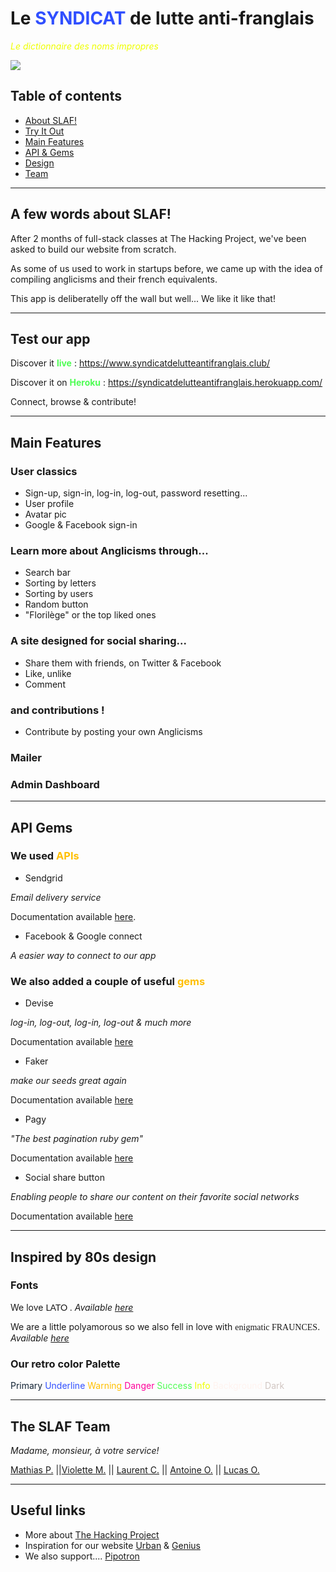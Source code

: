 # Le <span style="color:#304FFF">SYNDICAT</span> de lutte anti-franglais
_<span style="color:#EFFF00">Le dictionnaire des noms impropres</span>_

![](https://syndicatdelutteantifranglais.club/assets/logo-meta-9de8eca6713f0032850014ade3b538ec0effe6e4b3964ef24fc8091070821837.jpg)

## Table of contents

- [About SLAF!](#a-few-words-about-slaf)
- [Try It Out](#test-our-app)
- [Main Features](#main-features)
- [API & Gems](#api-gems)
- [Design](#inspired-by-80s-design)
- [Team](#the-slaf-team)

---

## A few words about SLAF!

After 2 months of full-stack classes at The Hacking Project, we've been asked to build our website from scratch.

As some of us used to work in startups before, we came up with the idea of compiling anglicisms and their french equivalents.

This app is deliberatelly off the wall but well... We like it like that! 

---

## Test our app

Discover it **<span style="color:#4efd54">live</span>** : https://www.syndicatdelutteantifranglais.club/

Discover it on **<span style="color:#4efd54">Heroku</span>** : https://syndicatdelutteantifranglais.herokuapp.com/

Connect, browse & contribute! 

---

## Main Features

### User classics
- Sign-up, sign-in, log-in, log-out, password resetting...
- User profile 
- Avatar pic
- Google & Facebook sign-in

### Learn more about Anglicisms through...
- Search bar
- Sorting by letters
- Sorting by users
- Random button
- "Florilège" or the top liked ones

### A site designed for social sharing...
- Share them with friends, on Twitter & Facebook
- Like, unlike
- Comment

### and contributions ! 
- Contribute by posting your own Anglicisms

### Mailer

### Admin Dashboard

---

## API Gems

### We used <span style="color:#FFBF00">APIs</span>


- Sendgrid

_Email delivery service_

Documentation available [here](https://docs.sendgrid.com/for-developers/sending-email/rubyonrails).

- Facebook & Google connect

_A easier way to connect to our app_


### We also added a couple of useful <span style="color:#FFBF00">gems</span>

- Devise

_log-in, log-out, log-in, log-out & much more_

Documentation available [here](https://github.com/heartcombo/devise)

- Faker

_make our seeds great again_

Documentation available [here](https://github.com/faker-ruby/faker)

- Pagy

_"The best pagination ruby gem"_

Documentation available [here](https://github.com/ddnexus/pagy)

- Social share button

_Enabling people to share our content on their favorite social networks_

Documentation available [here](https://github.com/huacnlee/social-share-button)

---

## Inspired by 80s design

### Fonts

We love <span style="font-family:Lato; font-size: 1,5em;">LATO </span>. _Available [here](https://fonts.google.com/specimen/Lato)_

We are a little polyamorous so we also fell in love with <span style="font-family:Fraunces; font-size: 1,5em;">enigmatic FRAUNCES</span>. _Available [here](https://fonts.google.com/specimen/Fraunces)_

### Our retro color Palette

<span style="color:#112233">Primary</span>
<span style="color:#304FFF">Underline</span>
<span style="color:#FFBF00">Warning</span>
<span style="color:#fe019a">Danger</span>
<span style="color:#4efd54">Success</span>
<span style="color:#EFFF00">Info</span>
<span style="color:#fff3ef">Background</span>
<span style="color:#d1c6c2">Dark</span>

---

## The SLAF Team
_Madame, monsieur, à votre service!_

[Mathias P.](https://github.com/mrprst/) ||[Violette M.](https://github.com/VioMrqs) || [Laurent C.](https://github.com/Laurent-Ch) || [Antoine O.](https://github.com/SuperOrteg) || [Lucas O.](https://github.com/Luucas51)

---

## Useful links

- More about [The Hacking Project](https://www.thehackingproject.org/)
- Inspiration for our website [Urban](https://www.urbandictionary.com/) & [Genius](https://genius.com/)
- We also support.... [Pipotron](http://www.lepipotron.com/)
